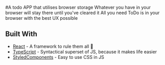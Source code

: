 #A todo APP that utilises browser storage
Whatever you have in your browser will stay there until you've cleared it 
All you need ToDo is in your browser with the best UX possible

## Built With
* [React](https://github.com/facebook/react/) - A framework to rule them all 💍
* [TypeScript](https://www.typescriptlang.org/) - Syntactical superset of JS, because it makes life easier
* [StyledComponents](https://github.com/styled-components) - Easy to use CSS in JS 
